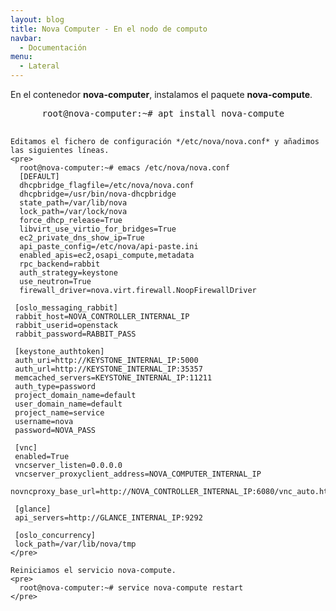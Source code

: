 ```yaml
---
layout: blog
title: Nova Computer - En el nodo de computo
navbar:
  - Documentación
menu:
  - Lateral
---
```

<section>
  <p>
    En el contenedor <b>nova-computer</b>, instalamos el paquete <b>nova-compute</b>.
    <pre>
      root@nova-computer:~# apt install nova-compute
    </pre>

    Editamos el fichero de configuración */etc/nova/nova.conf* y añadimos las siguientes líneas.
    <pre>
      root@nova-computer:~# emacs /etc/nova/nova.conf
      [DEFAULT]
      dhcpbridge_flagfile=/etc/nova/nova.conf
      dhcpbridge=/usr/bin/nova-dhcpbridge
      state_path=/var/lib/nova
      lock_path=/var/lock/nova
      force_dhcp_release=True
      libvirt_use_virtio_for_bridges=True
      ec2_private_dns_show_ip=True
      api_paste_config=/etc/nova/api-paste.ini
      enabled_apis=ec2,osapi_compute,metadata
      rpc_backend=rabbit
      auth_strategy=keystone
      use_neutron=True
      firewall_driver=nova.virt.firewall.NoopFirewallDriver

     [oslo_messaging_rabbit]
     rabbit_host=NOVA_CONTROLLER_INTERNAL_IP
     rabbit_userid=openstack
     rabbit_password=RABBIT_PASS

     [keystone_authtoken]
     auth_uri=http://KEYSTONE_INTERNAL_IP:5000
     auth_url=http://KEYSTONE_INTERNAL_IP:35357
     memcached_servers=KEYSTONE_INTERNAL_IP:11211
     auth_type=password
     project_domain_name=default
     user_domain_name=default
     project_name=service
     username=nova
     password=NOVA_PASS

     [vnc]
     enabled=True
     vncserver_listen=0.0.0.0
     vncserver_proxyclient_address=NOVA_COMPUTER_INTERNAL_IP
     novncproxy_base_url=http://NOVA_CONTROLLER_INTERNAL_IP:6080/vnc_auto.html

     [glance]
     api_servers=http://GLANCE_INTERNAL_IP:9292

     [oslo_concurrency]
     lock_path=/var/lib/nova/tmp
    </pre>

    Reiniciamos el servicio nova-compute.
    <pre>
      root@nova-computer:~# service nova-compute restart
    </pre>
  </p>
